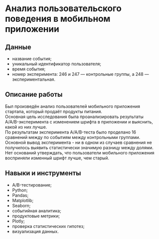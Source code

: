 # Анализ пользовательского поведения в мобильном приложении

## Данные

- название события;
- уникальный идентификатор пользователя;
- время события;
- номер эксперимента: 246 и 247 — контрольные группы, а 248 — экспериментальная.

## Описание работы

Был произведён анализ пользователей мобильного приложения стартапа, который продаёт продукты питания.\
Основная цель исследования была проанализировать результаты A/A/B-эксперимента с изменением шрифта в приложении и выяснить, какой из них лучше.\
По результатам эксперимента A/A/B-теста было проделано 16 сравнений между по событиям между контрольными группами.
Основной вывод эксперимента - ни в одном из случаев сравнения не получилось выявить статистически значимую разницу между долями. Нет оснований утверждать, что пользователи мобильного приложения восприняли изменный шрифт лучше, чем старый.

## Навыки и инструменты

- A/B-тестирование;
- Python;
- Pandas;
- Matplotlib;
- Seaborn;
- событийная аналитика;
- продуктовые метрики;
- Plotly;
- проверка статистических гипотез;
- визуализация данных.
